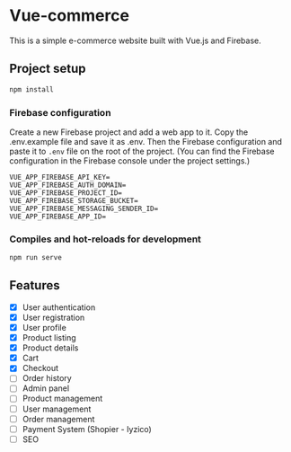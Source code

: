 # Vue-commerce

This is a simple e-commerce website built with Vue.js and Firebase.

## Project setup
```bash
npm install
```

### Firebase configuration

Create a new Firebase project and add a web app to it. Copy the .env.example file and save it as .env. Then the Firebase configuration and paste it to `.env` file on the root of the project. (You can find the Firebase configuration in the Firebase console under the project settings.)

```
VUE_APP_FIREBASE_API_KEY=
VUE_APP_FIREBASE_AUTH_DOMAIN=
VUE_APP_FIREBASE_PROJECT_ID=
VUE_APP_FIREBASE_STORAGE_BUCKET=
VUE_APP_FIREBASE_MESSAGING_SENDER_ID=
VUE_APP_FIREBASE_APP_ID=
```

### Compiles and hot-reloads for development
```bash
npm run serve
```

## Features

- [x] User authentication
- [x] User registration
- [x] User profile
- [x] Product listing
- [x] Product details
- [x] Cart
- [x] Checkout
- [ ] Order history
- [ ] Admin panel
- [ ] Product management
- [ ] User management
- [ ] Order management
- [ ] Payment System (Shopier - Iyzico)
- [ ] SEO
